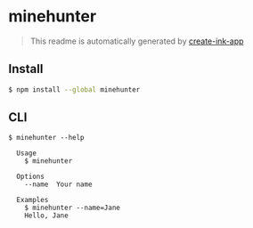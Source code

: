 # minehunter

> This readme is automatically generated by [create-ink-app](https://github.com/vadimdemedes/create-ink-app)


## Install

```bash
$ npm install --global minehunter
```


## CLI

```
$ minehunter --help

  Usage
    $ minehunter

  Options
    --name  Your name

  Examples
    $ minehunter --name=Jane
    Hello, Jane
```
